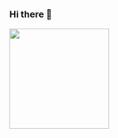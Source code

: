 ### Hi there 👋
<div>
  <a href="https://github.com/VictorTerror">
  <img height="180em" src=https://github-readme-stats.vercel.app/api?username=victorterror&show_icons=true&theme=dracula&include_all_commits=true&count_private=true"/>

    
</div>


<!--
**VictorTerror/VictorTerror** is a ✨ _special_ ✨ repository because its `README.md` (this file) appears on your GitHub profile.

Here are some ideas to get you started:

- 🔭 I’m currently working on ...
- 🌱 I’m currently learning ...
- 👯 I’m looking to collaborate on ...
- 🤔 I’m looking for help with ...
- 💬 Ask me about ...
- 📫 How to reach me: ...
- 😄 Pronouns: ...
- ⚡ Fun fact: ...
-->
